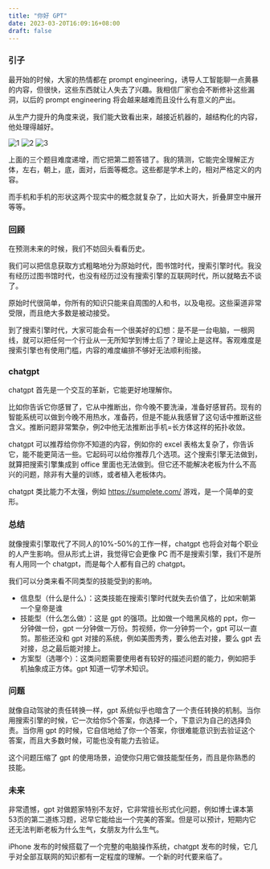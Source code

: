 ```yaml
---
title: "你好 GPT"
date: 2023-03-20T16:09:16+08:00
draft: false
---
```


### 引子

最开始的时候，大家的热情都在 prompt engineering，诱导人工智能聊一点黄暴的内容，但很快，这些东西就让人失去了兴趣。我相信厂家也会不断修补这些漏洞，以后的 prompt engineering 将会越来越难而且没什么有意义的产出。

从生产力提升的角度来说，我们能大致看出来，越接近机器的，越结构化的内容，他处理得越好。

![1](https://dev.ug/static.blog.dilfish.icu/gptmath1.jpeg)
![2](https://dev.ug/static.blog.dilfish.icu/gptmath2.png)
![3](https://dev.ug/static.blog.dilfish.icu/gptmath3.png)

上面的三个题目难度递增，而它把第二题答错了。我的猜测，它能完全理解正方体，左右，朝上，底，面对，后面等概念。这些都是学术上的，相对严格定义的内容。

而手机和手机的形状这两个现实中的概念就复杂了，比如大哥大，折叠屏空中展开等等。

### 回顾
在预测未来的时候，我们不妨回头看看历史。

我们可以把信息获取方式粗略地分为原始时代，图书馆时代，搜索引擎时代。我没有经历过图书馆时代，也没有经历过没有搜索引擎的互联网时代，所以就略去不谈了。

原始时代很简单，你所有的知识只能来自周围的人和书，以及电视。这些渠道非常受限，而且绝大多数是被动接受。

到了搜索引擎时代，大家可能会有一个很美好的幻想：是不是一台电脑，一根网线，就可以把任何一个行业从一无所知学到博士后了？理论上是这样。客观难度是搜索引擎也有使用门槛，内容的难度编排不够好无法顺利衔接。

### chatgpt
chatgpt 首先是一个交互的革新，它能更好地理解你。

比如你告诉它你感冒了，它从中推断出，你今晚不要洗澡，准备好感冒药。现有的智能系统可以做到今晚不用热水，准备药，但是不能从我感冒了这句话中推断这些含义。推断问题非常繁杂，例2中他无法推断出手机=长方体这样的拓扑收敛。

chatgpt 可以推荐给你你不知道的内容，例如你的 excel 表格太复杂了，你告诉它，能不能更简洁一些。它起码可以给你推荐几个选项。这个搜索引擎无法做到，就算把搜索引擎集成到 office 里面也无法做到。但它还不能解决老板为什么不高兴的问题，除非有大量的训练，或者植入老板体内。

chatgpt 类比能力不太强，例如 https://sumplete.com/ 游戏，是一个简单的变形。

### 总结
就像搜索引擎取代了不同人的10%-50%的工作一样，chatgpt 也将会对每个职业的人产生影响。但从形式上讲，我觉得它会更像 PC 而不是搜索引擎，我们不是所有人用同一个 chatgpt，而是每个人都有自己的 chatgpt。

我们可以分类来看不同类型的技能受到的影响。

- 信息型（什么是什么）：这类技能在搜索引擎时代就失去价值了，比如宋朝第一个皇帝是谁
- 技能型（什么怎么做）：这是 gpt 的强项。比如做一个暗黑风格的 ppt，你一分钟做一份，gpt 一分钟做一万份。剪视频，你一分钟剪一个，gpt 可以一直剪。那些还没和 gpt 对接的系统，例如美图秀秀，要么他去对接，要么 gpt 去对接，总之最后能对接上。
- 方案型（选哪个）：这类问题需要使用者有较好的描述问题的能力，例如把手机抽象成正方体。gpt 知道一切学术知识。


### 问题
就像自动驾驶的责任转换一样，gpt 系统似乎也暗含了一个责任转换的机制。当你用搜索引擎的时候，它一次给你5个答案，你选择一个，下意识为自己的选择负责。当你用 gpt 的时候，它自信地给了你一个答案，你很难能意识到去验证这个答案，而且大多数时候，可能也没有能力去验证。

这个问题压缩了 gpt 的使用场景，迫使你只用它做技能型任务，而且是你熟悉的技能。

### 未来
非常遗憾，gpt 对做题家特别不友好，它非常擅长形式化问题，例如博士课本第53页的第二道练习题，迟早它能给出一个完美的答案。但是可以预计，短期内它还无法判断老板为什么生气，女朋友为什么生气。

iPhone 发布的时候搭载了一个完整的电脑操作系统，chatgpt 发布的时候，它几乎对全部互联网的知识都有一定程度的理解。一个新的时代要来临了。
